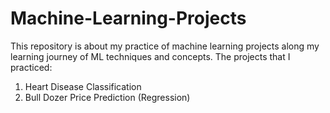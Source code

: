 # Machine-Learning-Projects
This repository is about my practice of machine learning projects along my learning journey of ML techniques and concepts.
The projects that I practiced:
1. Heart Disease Classification
2. Bull Dozer Price Prediction (Regression)
